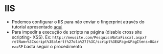 # IIS
* Podemos configurar o IIS para não enviar o fingerprint através do tutorial apresentado [aqui](https://thycotic.force.com/support/s/article/Disabling-IIS-Web-Banner-And-Other-IIS-Headers)
* Para impedir a execução de scripts na página (disable cross site scripting- XSS). Ex: `http://meusite.com/PesquisaNotaFiscal.aspx?relNum=%3Cscript%3Ealert(%27ola%27)%3C/script%3E&Pag=&PagItens=0&area=SP`
basta seguir o procedimento 